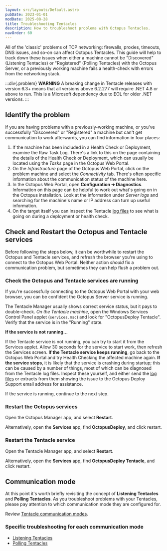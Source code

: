 ```yaml
---
layout: src/layouts/Default.astro
pubDate: 2023-01-01
modDate: 2025-08-28
title: Troubleshooting Tentacles
description: How to troubleshoot problems with Octopus Tentacles.
navOrder: 60
---
```


All of the 'classic' problems of TCP networking: firewalls, proxies, timeouts, DNS issues, and so-on can affect Octopus Tentacles. This guide will help to track down these issues when either a machine cannot be "Discovered" (Listening Tentacles) or "Registered" (Polling Tentacles) with the Octopus Server, or a previously working machine fails a health-check with errors from the networking stack.

:::div{.problem}
**WARNING**
A breaking change in Tentacle releases with version 6.3+ means that all versions above 6.2.277 will require .NET 4.8 or above to run. This is a Microsoft dependency due to EOL for older .NET versions.
:::

## Identify the problem

If you are having problems with a previously-working machine, or you've successfully "Discovered" or "Registered" a machine but can't get communication to work afterwards, you can find information in four places:

1. If the machine has been included in a Health Check or Deployment, examine the Raw Task Log. There's a link to this on the page containing the details of the Health Check or Deployment, which can usually be located using the *Tasks* page in the Octopus Web Portal.
2. On the *Infrastructure* page of the Octopus Web Portal, click on the problem machine and select the *Connectivity* tab. There's often specific information about the communication status of the machine here.
3. In the Octopus Web Portal, open **Configuration ➜ Diagnostics**. Information on this page can be helpful to work out what's going on in the Octopus installation. Look at the information under *Server logs* and searching for the machine's name or IP address can turn up useful information.
4. On the target itself you can inspect the Tentacle [log files](/docs/support/log-files) to see what is going on during a deployment or health check.

## Check and Restart the Octopus and Tentacle services

Before following the steps below, it can be worthwhile to restart the Octopus and Tentacle services, and refresh the browser you're using to connect to the Octopus Web Portal. Neither action *should* fix a communication problem, but sometimes they can help flush a problem out.

### Check the Octopus and Tentacle services are running

If you're successfully connecting to the Octopus Web Portal with your web browser, you can be confident the Octopus Server service is running.

The Tentacle Manager usually shows correct service status, but it pays to double-check. *On the Tentacle machine*, open the Windows Services Control Panel applet (`services.msc`) and look for "OctopusDeploy Tentacle". Verify that the service is in the "Running" state.

**If the service is not running...**

If the Tentacle service is not running, you can try to start it from the Services applet. Allow 30 seconds for the service to start work, then refresh the Services screen. **If the Tentacle service keeps running**, go back to the Octopus Web Portal and try Health Checking the affected machine again. **If the service stops**, it is likely that the service is crashing during startup; this can be caused by a number of things, most of which can be diagnosed from the Tentacle log files. Inspect these yourself, and either send the [log files](/docs/support/log-files) or extracts from them showing the issue to the Octopus Deploy Support email address for assistance.

If the service is running, continue to the next step.

### Restart the Octopus services

Open the Octopus Manager app, and select **Restart**.

Alternatively, open the **Services** app, find **OctopusDeploy**, and click restart.

### Restart the Tentacle service

Open the Tentacle Manager app, and select **Restart**.

Alternatively, open the **Services** app, find **OctopusDeploy Tentacle**, and click restart.

## Communication mode

At this point it's worth briefly revisiting the concept of **Listening Tentacles** and **Polling Tentacles**. As you troubleshoot problems with your Tentacles, please pay attention to which communication mode they are configured for.

Review [Tentacle communication modes](/docs/infrastructure/deployment-targets/tentacle/tentacle-communication).

### Specific troubleshooting for each communication mode

- [Listening Tentacles](/docs/infrastructure/deployment-targets/tentacle/troubleshooting/troubleshooting-listening)
- [Polling Tentacles](/docs/infrastructure/deployment-targets/tentacle/troubleshooting/troubleshooting-polling)
